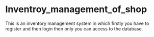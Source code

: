 # Inventroy_management_of_shop
This is an inventory management system in which firstly you have to register and then login then only you can access to the database.

